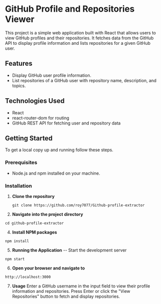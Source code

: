 # GitHub Profile and Repositories Viewer

This project is a simple web application built with React that allows users to view GitHub profiles and their repositories. It fetches data from the GitHub API to display profile information and lists repositories for a given GitHub user.

## Features

- Display GitHub user profile information.
- List repositories of a GitHub user with repository name, description, and topics.

## Technologies Used

- React
- react-router-dom for routing
- GitHub REST API for fetching user and repository data

## Getting Started

To get a local copy up and running follow these steps.

### Prerequisites

- Node.js and npm installed on your machine.

### Installation

1. **Clone the repository**
   ```
   git clone https://github.com/roy7077/Github-profile-extractor
   ```
3. **Navigate into the project directory**
```
cd github-profile-extractor
```

4. **Install NPM packages**
```
npm install
```

5. **Running the Application**
 -- Start the development server
```
npm start
```

6. **Open your browser and navigate to**
```
http://localhost:3000
```

7. **Usage**
Enter a GitHub username in the input field to view their profile information and repositories.
Press Enter or click the "View Repositories" button to fetch and display repositories.

